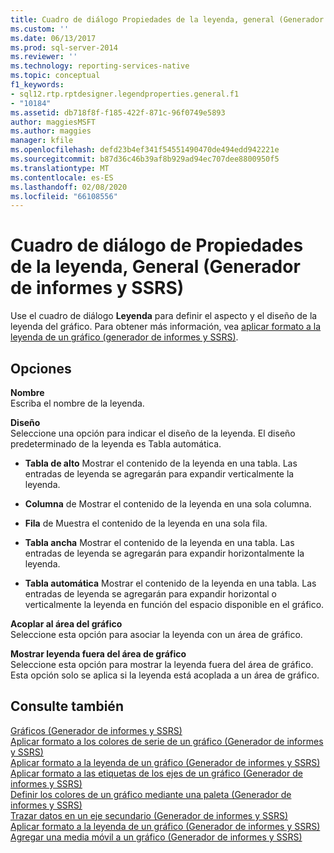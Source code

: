 ```yaml
---
title: Cuadro de diálogo Propiedades de la leyenda, general (Generador de informes y SSRS) | Microsoft Docs
ms.custom: ''
ms.date: 06/13/2017
ms.prod: sql-server-2014
ms.reviewer: ''
ms.technology: reporting-services-native
ms.topic: conceptual
f1_keywords:
- sql12.rtp.rptdesigner.legendproperties.general.f1
- "10184"
ms.assetid: db718f8f-f185-422f-871c-96f0749e5893
author: maggiesMSFT
ms.author: maggies
manager: kfile
ms.openlocfilehash: defd23b4ef341f54551490470de494edd942221e
ms.sourcegitcommit: b87d36c46b39af8b929ad94ec707dee8800950f5
ms.translationtype: MT
ms.contentlocale: es-ES
ms.lasthandoff: 02/08/2020
ms.locfileid: "66108556"
---
```

# <a name="legend-properties-dialog-box-general-report-builder-and-ssrs"></a>Cuadro de diálogo de Propiedades de la leyenda, General (Generador de informes y SSRS)
  Use el cuadro de diálogo **Leyenda** para definir el aspecto y el diseño de la leyenda del gráfico. Para obtener más información, vea [aplicar formato a la leyenda de un gráfico &#40;generador de informes y SSRS&#41;](report-design/chart-legend-formatting-report-builder.md).  
  
## <a name="options"></a>Opciones  
 **Nombre**  
 Escriba el nombre de la leyenda.  
  
 **Diseño**  
 Seleccione una opción para indicar el diseño de la leyenda. El diseño predeterminado de la leyenda es Tabla automática.  
  
-   **Tabla de alto** Mostrar el contenido de la leyenda en una tabla. Las entradas de leyenda se agregarán para expandir verticalmente la leyenda.  
  
-   **Columna** de Mostrar el contenido de la leyenda en una sola columna.  
  
-   **Fila** de Muestra el contenido de la leyenda en una sola fila.  
  
-   **Tabla ancha** Mostrar el contenido de la leyenda en una tabla. Las entradas de leyenda se agregarán para expandir horizontalmente la leyenda.  
  
-   **Tabla automática** Mostrar el contenido de la leyenda en una tabla. Las entradas de leyenda se agregarán para expandir horizontal o verticalmente la leyenda en función del espacio disponible en el gráfico.  
  
 **Acoplar al área del gráfico**  
 Seleccione esta opción para asociar la leyenda con un área de gráfico.  
  
 **Mostrar leyenda fuera del área de gráfico**  
 Seleccione esta opción para mostrar la leyenda fuera del área de gráfico. Esta opción solo se aplica si la leyenda está acoplada a un área de gráfico.  
  
## <a name="see-also"></a>Consulte también  
 [Gráficos &#40;Generador de informes y SSRS&#41;](report-design/charts-report-builder-and-ssrs.md)   
 [Aplicar formato a los colores de serie de un gráfico &#40;Generador de informes y SSRS&#41;](report-design/formatting-series-colors-on-a-chart-report-builder-and-ssrs.md)   
 [Aplicar formato a la leyenda de un gráfico &#40;Generador de informes y SSRS&#41;](report-design/chart-legend-formatting-report-builder.md)   
 [Aplicar formato a las etiquetas de los ejes de un gráfico &#40;Generador de informes y SSRS&#41;](report-design/formatting-axis-labels-on-a-chart-report-builder-and-ssrs.md)   
 [Definir los colores de un gráfico mediante una paleta &#40;Generador de informes y SSRS&#41;](report-design/define-colors-on-a-chart-using-a-palette-report-builder-and-ssrs.md)   
 [Trazar datos en un eje secundario &#40;Generador de informes y SSRS&#41;](report-design/plot-data-on-a-secondary-axis-report-builder-and-ssrs.md)   
 [Aplicar formato a la leyenda de un gráfico &#40;Generador de informes y SSRS&#41;](report-design/chart-legend-formatting-report-builder.md)   
 [Agregar una media móvil a un gráfico &#40;Generador de informes y SSRS&#41;](report-design/add-a-moving-average-to-a-chart-report-builder-and-ssrs.md)  
  
  
